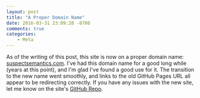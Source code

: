 ```yaml
---
layout: post
title: "A Proper Domain Name"
date: 2016-03-31 23:09:28 -0700
comments: true
categories: 
    - Meta
---
```


As of the writing of this post, this site is now on a proper domain name:
[suspectsemantics.com](http://www.suspectsemantics.com). I've had this domain
name for a good long while (years at this point), and I'm glad I've found a good
use for it. The transition to the new name went smoothly, and links to the
old GitHub Pages URL all appear to be redirecting correctly. If you have any
issues with the new site, let me know on the site's
[GitHub Repo](https://github.com/andrewbrinker/andrewbrinker.github.io).

